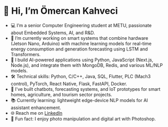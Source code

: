 # 👋 Hi, I’m Ömercan Kahveci

- 💻 I’m a senior Computer Engineering student at METU, passionate about Embedded Systems, AI, and R&D.
- 🔬 I’m currently working on smart systems that combine hardware (Jetson Nano, Arduino) with machine learning models for real-time energy consumption and generation forecasting using LSTM and Transformers.
- 🧠 I build AI-powered applications using Python, JavaScript (Next.js, Node.js), and integrate them with MongoDB, Redis, and various ML/NLP models.
- 🛠️ Technical skills: Python, C/C++, Java, SQL, Flutter, PLC (Mach3 control), PyTorch, React Native, Flask, FastAPI, Docker.
- 🤖 I've built chatbots, forecasting systems, and IoT prototypes for smart homes, agriculture, and tourism sector projects.
- 📚 Currently learning: lightweight edge-device NLP models for AI assistant enhancement.
- 🌐 Reach me on [LinkedIn](https://www.linkedin.com/in/strecshazovski/)
- 🎨 Fun fact: I enjoy photo manipulation and digital art with Photoshop.

<!---
strecshazovskiOK/strecshazovskiOK is a ✨ special ✨ repository because its `README.md` (this file) appears on your GitHub profile.
You can click the Preview link to take a look at your changes.
--->
